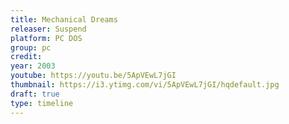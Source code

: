 ```yaml
---
title: Mechanical Dreams
releaser: Suspend
platform: PC DOS
group: pc
credit:
year: 2003
youtube: https://youtu.be/5ApVEwL7jGI
thumbnail: https://i3.ytimg.com/vi/5ApVEwL7jGI/hqdefault.jpg
draft: true
type: timeline
---
```


